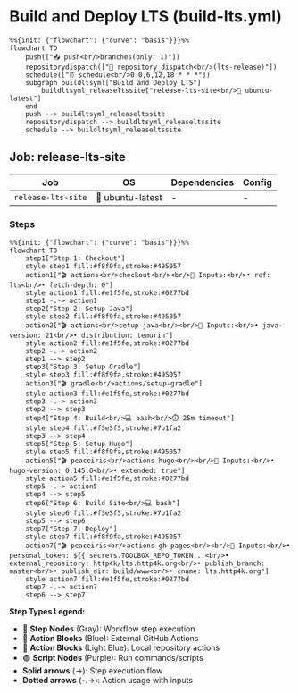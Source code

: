 # Build and Deploy LTS (build-lts.yml)

```mermaid
%%{init: {"flowchart": {"curve": "basis"}}}%%
flowchart TD
    push(["📤 push<br/>branches(only: 1)"])
    repositorydispatch(["🔔 repository_dispatch<br/>(lts-release)"])
    schedule(["⏰ schedule<br/>0 0,6,12,18 * * *"])
    subgraph buildltsyml["Build and Deploy LTS"]
        buildltsyml_releaseltssite["release-lts-site<br/>🐧 ubuntu-latest"]
    end
    push --> buildltsyml_releaseltssite
    repositorydispatch --> buildltsyml_releaseltssite
    schedule --> buildltsyml_releaseltssite
```

## Job: release-lts-site

| Job | OS | Dependencies | Config |
|-----|----|--------------|---------| 
| `release-lts-site` | 🐧 ubuntu-latest | - | - |

### Steps

```mermaid
%%{init: {"flowchart": {"curve": "basis"}}}%%
flowchart TD
    step1["Step 1: Checkout"]
    style step1 fill:#f8f9fa,stroke:#495057
    action1["🎬 actions<br/>checkout<br/><br/>📝 Inputs:<br/>• ref: lts<br/>• fetch-depth: 0"]
    style action1 fill:#e1f5fe,stroke:#0277bd
    step1 -.-> action1
    step2["Step 2: Setup Java"]
    style step2 fill:#f8f9fa,stroke:#495057
    action2["🎬 actions<br/>setup-java<br/><br/>📝 Inputs:<br/>• java-version: 21<br/>• distribution: temurin"]
    style action2 fill:#e1f5fe,stroke:#0277bd
    step2 -.-> action2
    step1 --> step2
    step3["Step 3: Setup Gradle"]
    style step3 fill:#f8f9fa,stroke:#495057
    action3["🎬 gradle<br/>actions/setup-gradle"]
    style action3 fill:#e1f5fe,stroke:#0277bd
    step3 -.-> action3
    step2 --> step3
    step4["Step 4: Build<br/>💻 bash<br/>⏱️ 25m timeout"]
    style step4 fill:#f3e5f5,stroke:#7b1fa2
    step3 --> step4
    step5["Step 5: Setup Hugo"]
    style step5 fill:#f8f9fa,stroke:#495057
    action5["🎬 peaceiris<br/>actions-hugo<br/><br/>📝 Inputs:<br/>• hugo-version: 0.145.0<br/>• extended: true"]
    style action5 fill:#e1f5fe,stroke:#0277bd
    step5 -.-> action5
    step4 --> step5
    step6["Step 6: Build Site<br/>💻 bash"]
    style step6 fill:#f3e5f5,stroke:#7b1fa2
    step5 --> step6
    step7["Step 7: Deploy"]
    style step7 fill:#f8f9fa,stroke:#495057
    action7["🎬 peaceiris<br/>actions-gh-pages<br/><br/>📝 Inputs:<br/>• personal_token: ${{ secrets.TOOLBOX_REPO_TOKEN...<br/>• external_repository: http4k/lts.http4k.org<br/>• publish_branch: master<br/>• publish_dir: build/www<br/>• cname: lts.http4k.org"]
    style action7 fill:#e1f5fe,stroke:#0277bd
    step7 -.-> action7
    step6 --> step7
```

**Step Types Legend:**
- 🔘 **Step Nodes** (Gray): Workflow step execution
- 🔵 **Action Blocks** (Blue): External GitHub Actions
- 🔷 **Action Blocks** (Light Blue): Local repository actions
- 🟣 **Script Nodes** (Purple): Run commands/scripts
- **Solid arrows** (→): Step execution flow
- **Dotted arrows** (-.->): Action usage with inputs